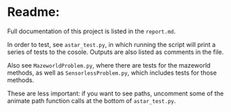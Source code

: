 # Readme: 

Full documentation of this project is listed in the `report.md`.

In order to test, see `astar_test.py`, in which running the script will print a series of tests to the cosole. Outputs are also listed as comments in the file. 

Also see `MazeworldProblem.py`, where there are tests for the mazeworld methods, as well as `SensorlessProblem.py`, which includes tests for those methods. 

These are less important: if you want to see paths, uncomment some of the animate path function calls at the bottom of `astar_test.py`. 
